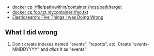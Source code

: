 * [docker cp <containerId>:/file/path/within/container /host/path/target](http://stackoverflow.com/questions/22049212/docker-copy-file-from-container-to-host)
* [docker cp foo.txt mycontainer:/foo.txt](http://stackoverflow.com/questions/22907231/copying-files-from-host-to-docker-container)
* [Elasticsearch: Five Things I was Doing Wrong](http://gibrown.com/2013/01/24/elasticsearch-five-things-i-was-doing-wrong/)

## What I did wrong
1. Don't create indexes named "events", "reports", etc. Create "events-MMDDYYYY" and _alias_ it as "events"

